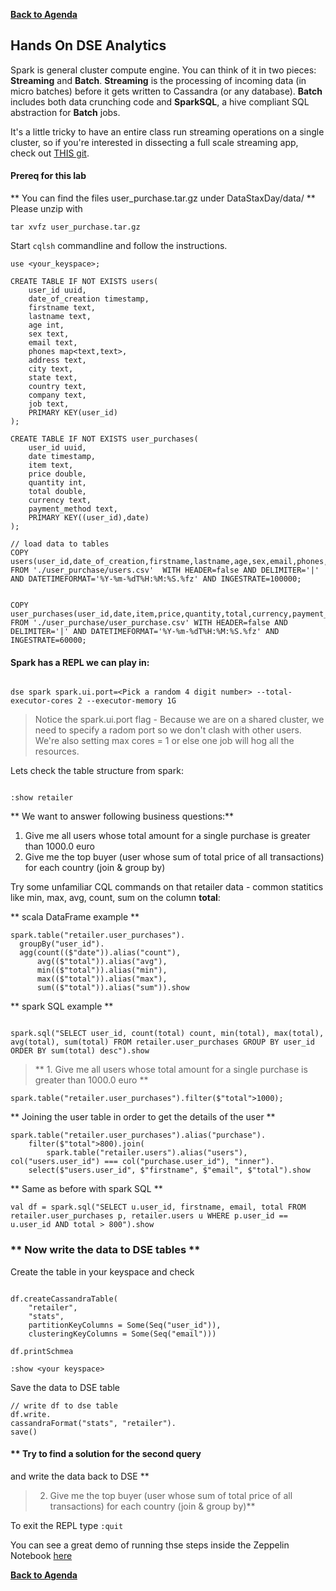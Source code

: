 **[Back to Agenda](./../README.md)**

Hands On DSE Analytics
--------------------

Spark is general cluster compute engine. You can think of it in two pieces: **Streaming** and **Batch**.
**Streaming** is the processing of incoming data (in micro batches) before it gets written to Cassandra (or any database).
**Batch** includes both data crunching code and **SparkSQL**, a hive compliant SQL abstraction for **Batch** jobs.

It's a little tricky to have an entire class run streaming operations on a single cluster, so if you're interested in dissecting a full scale streaming app, check out [THIS git](https://github.com/retroryan/SparkAtScale).  


#### **Prereq for this lab**

** You can find the files user_purchase.tar.gz under DataStaxDay/data/ **
Please unzip with

```
tar xvfz user_purchase.tar.gz

```

Start `cqlsh` commandline and follow the instructions.
```
use <your_keyspace>;

CREATE TABLE IF NOT EXISTS users(
    user_id uuid,
    date_of_creation timestamp,
    firstname text,
    lastname text,
    age int,
    sex text,
    email text,
    phones map<text,text>,
    address text,
    city text,
    state text,
    country text,
    company text,
    job text,
    PRIMARY KEY(user_id)
);

CREATE TABLE IF NOT EXISTS user_purchases(
    user_id uuid,
    date timestamp,
    item text,
    price double,
    quantity int,
    total double,
    currency text,
    payment_method text,
    PRIMARY KEY((user_id),date)
);

// load data to tables
COPY users(user_id,date_of_creation,firstname,lastname,age,sex,email,phones,address,city,state,country,company,job)  FROM './user_purchase/users.csv'  WITH HEADER=false AND DELIMITER='|' AND DATETIMEFORMAT='%Y-%m-%dT%H:%M:%S.%fz' AND INGESTRATE=100000;


COPY user_purchases(user_id,date,item,price,quantity,total,currency,payment_method) FROM './user_purchase/user_purchase.csv' WITH HEADER=false AND DELIMITER='|' AND DATETIMEFORMAT='%Y-%m-%dT%H:%M:%S.%fz' AND INGESTRATE=60000;
```



#### **Spark has a REPL we can play in:**

```

dse spark spark.ui.port=<Pick a random 4 digit number> --total-executor-cores 2 --executor-memory 1G

```

>Notice the spark.ui.port flag - Because we are on a shared cluster, we need to specify a radom port so we don't clash with other users. We're also setting max cores = 1 or else one job will hog all the resources.

Lets check the table structure from spark:

```

:show retailer   

```

** We want to answer following business questions:**
1. Give me all users whose total amount for a single purchase is greater than 1000.0 euro
2. Give me the top buyer (user whose sum of total price of all transactions) for each country (join & group by)


Try some unfamiliar CQL commands on that retailer data - common statitics like min, max, avg, count, sum on the column **total**:

** scala DataFrame example **
```
spark.table("retailer.user_purchases").
  groupBy("user_id").
  agg(count(($"date")).alias("count"),
      avg(($"total")).alias("avg"),
      min(($"total")).alias("min"),
      max(($"total")).alias("max"),
      sum(($"total")).alias("sum")).show
```

** spark SQL example **
```

spark.sql("SELECT user_id, count(total) count, min(total), max(total), avg(total), sum(total) FROM retailer.user_purchases GROUP BY user_id ORDER BY sum(total) desc").show

```

>  ** 1. Give me all users whose total amount for a single purchase is greater than 1000.0 euro **

```
spark.table("retailer.user_purchases").filter($"total">1000);

```
** Joining the user table in order to get the details of the user **
```
spark.table("retailer.user_purchases").alias("purchase").
    filter($"total">800).join(
        spark.table("retailer.users").alias("users"), col("users.user_id") === col("purchase.user_id"), "inner").
    select($"users.user_id", $"firstname", $"email", $"total").show

```
** Same as before with spark SQL **
```
val df = spark.sql("SELECT u.user_id, firstname, email, total FROM retailer.user_purchases p, retailer.users u WHERE p.user_id == u.user_id AND total > 800").show
```


### ** Now write the data to DSE tables **

Create the table in your keyspace and check
```

df.createCassandraTable(
    "retailer",
    "stats",
    partitionKeyColumns = Some(Seq("user_id")),
    clusteringKeyColumns = Some(Seq("email")))

df.printSchmea

:show <your keyspace>
```

Save the data to DSE table

```
// write df to dse table
df.write.
cassandraFormat("stats", "retailer").
save()
```


#### ** Try to find a solution for the second query
and write the data back to DSE **
>2. Give me the top buyer (user whose sum of total price of all transactions) for each country (join & group by)**

To exit the REPL type ```:quit```

You can see a great demo of running thse steps inside the Zeppelin Notebook [here](https://github.com/victorcouste/zeppelin-spark-cassandra-demo/)

**[Back to Agenda](./../README.md)**
